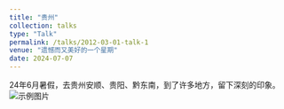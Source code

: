 ```yaml
---
title: "贵州"
collection: talks
type: "Talk"
permalink: /talks/2012-03-01-talk-1
venue: "遗憾而又美好的一个星期"
date: 2024-07-07
---
```

24年6月暑假，去贵州安顺、贵阳、黔东南，到了许多地方，留下深刻的印象。
![示例图片](/new/5C6A9831.png)
